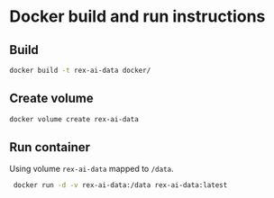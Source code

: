 # Docker build and run instructions

## Build

```sh
docker build -t rex-ai-data docker/
```

## Create volume

```sh
docker volume create rex-ai-data
```

## Run container

Using volume `rex-ai-data` mapped to `/data`.

```sh
 docker run -d -v rex-ai-data:/data rex-ai-data:latest
```
